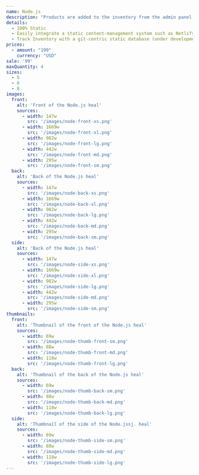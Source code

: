```yaml
---
name: Node.js
description: "Products are added to the inventory from the admin panel. You can access this from the gocommerce.com/admin page. Check it out to learn more.\_"
details:
  - 100% Static
  - Easily integrate a static content-management system such as Netlify-CMS
  - Track Inventory with a git-centric static database (under development)
prices:
  - amount: "199"
    currency: "USD"
sale: '99'
maxQuantity: 4
sizes:
  - 5
  - 6
  - 8
images:
  front:
    alt: 'Front of the Node.js heal'
    sources:
      - width: 147w
        src: '/images/node-front-xs.png'
      - width: 1669w
        src: '/images/node-front-xl.png'
      - width: 982w
        src: '/images/node-front-lg.png'
      - width: 442w
        src: '/images/node-front-md.png'
      - width: 295w
        src: '/images/node-front-sm.png'
  back:
    alt: 'Back of the Node.js heal'
    sources:
      - width: 147w
        src: '/images/node-back-xs.png'
      - width: 1669w
        src: '/images/node-back-xl.png'
      - width: 982w
        src: '/images/node-back-lg.png'
      - width: 442w
        src: '/images/node-back-md.png'
      - width: 295w
        src: '/images/node-back-sm.png'
  side:
    alt: 'Back of the Node.js heal'
    sources:
      - width: 147w
        src: '/images/node-side-xs.png'
      - width: 1669w
        src: '/images/node-side-xl.png'
      - width: 982w
        src: '/images/node-side-lg.png'
      - width: 442w
        src: '/images/node-side-md.png'
      - width: 295w
        src: '/images/node-side-sm.png'
thumbnails:
  front:
    alt: 'Thumbnail of the front of the Node.js heal'
    sources:
      - width: 69w
        src: '/images/node-thumb-front-sm.png'
      - width: 88w
        src: '/images/node-thumb-front-md.png'
      - width: 118w
        src: '/images/node-thumb-front-lg.png'
  back:
    alt: 'Thumbnail of the back of the Node.js heal'
    sources:
      - width: 69w
        src: '/images/node-thumb-back-sm.png'
      - width: 88w
        src: '/images/node-thumb-back-md.png'
      - width: 118w
        src: '/images/node-thumb-back-lg.png'
  side:
    alt: 'Thumbnail of the side of the Node.jssj. heal'
    sources:
      - width: 69w
        src: '/images/node-thumb-side-sm.png'
      - width: 88w
        src: '/images/node-thumb-side-md.png'
      - width: 118w
        src: '/images/node-thumb-side-lg.png'
---
```

